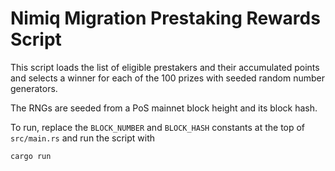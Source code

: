# Nimiq Migration Prestaking Rewards Script

This script loads the list of eligible prestakers and their accumulated points and selects a winner for each of the 100 prizes with seeded random number generators.

The RNGs are seeded from a PoS mainnet block height and its block hash.

To run, replace the `BLOCK_NUMBER` and `BLOCK_HASH` constants at the top of `src/main.rs` and run the script with

```bash
cargo run
```
